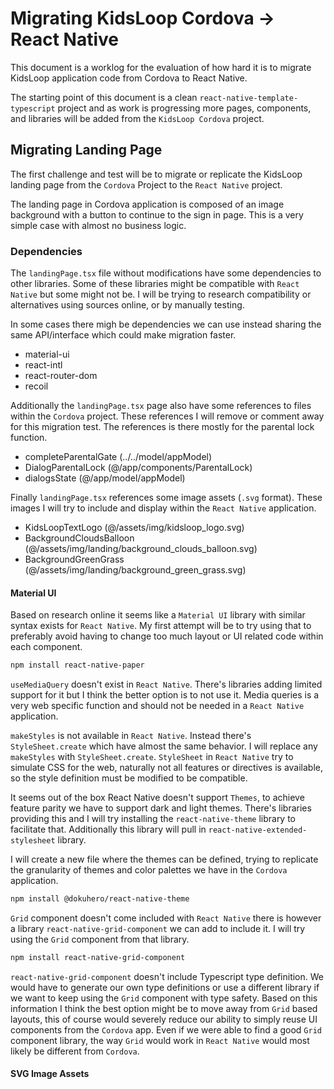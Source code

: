 # Migrating KidsLoop Cordova -> React Native
This document is a worklog for the evaluation of how hard it is to migrate KidsLoop application code from Cordova to React Native.

The starting point of this document is a clean `react-native-template-typescript` project and as work is progressing more pages, components, and libraries will be added from the `KidsLoop Cordova` project.

## Migrating Landing Page
The first challenge and test will be to migrate or replicate the KidsLoop landing page from the `Cordova` Project to the `React Native` project.

The landing page in Cordova application is composed of an image background with a button to continue to the sign in page. This is a very simple case with almost no business logic.

### Dependencies
The `landingPage.tsx` file without modifications have some dependencies to other libraries. Some of these libraries might be compatible with `React Native` but some might not be. I will be trying to research compatibility or alternatives using sources online, or by manually testing.

In some cases there migh be dependencies we can use instead sharing the same API/interface which could make migration faster.

* material-ui
* react-intl
* react-router-dom
* recoil

Additionally the `landingPage.tsx` page also have some references to files within the `Cordova` project. These references I will remove or comment away for this migration test. The references is there mostly for the parental lock function.

* completeParentalGate (../../model/appModel)
* DialogParentalLock (@/app/components/ParentalLock)
* dialogsState (@/app/model/appModel)

Finally `landingPage.tsx` references some image assets (`.svg` format). These images I will try to include and display within the `React Native` application.

* KidsLoopTextLogo (@/assets/img/kidsloop_logo.svg)
* BackgroundCloudsBalloon (@/assets/img/landing/background_clouds_balloon.svg)
* BackgroundGreenGrass (@/assets/img/landing/background_green_grass.svg)

#### Material UI
Based on research online it seems like a `Material UI` library with similar syntax exists for `React Native`. My first attempt will be to try using that to preferably avoid having to change too much layout or UI related code within each component.

```sh
npm install react-native-paper
```

`useMediaQuery` doesn't exist in `React Native`. There's libraries adding limited support for it but I think the better option is to not use it. Media queries is a very web specific function and should not be needed in a `React Native` application.

`makeStyles` is not available in `React Native`. Instead there's `StyleSheet.create` which have almost the same behavior. I will replace any `makeStyles` with `StyleSheet.create`. `StyleSheet` in `React Native` try to simulate CSS for the web, naturally not all features or directives is available, so the style definition must be modified to be compatible.

It seems out of the box React Native doesn't support `Themes`, to achieve feature parity we have to support dark and light themes. There's libraries providing this and I will try installing the `react-native-theme` library to facilitate that. Additionally this library will pull in `react-native-extended-stylesheet` library.

I will create a new file where the themes can be defined, trying to replicate the granularity of themes and color palettes we have in the `Cordova` application.

```sh
npm install @dokuhero/react-native-theme
```

`Grid` component doesn't come included with `React Native` there is however a library `react-native-grid-component` we can add to include it. I will try using the `Grid` component from that library.

```sh
npm install react-native-grid-component
```

`react-native-grid-component` doesn't include Typescript type definition. We would have to generate our own type definitions or use a different library if we want to keep using the `Grid` component with type safety. Based on this information I think the best option might be to move away from `Grid` based layouts, this of course would severely reduce our ability to simply reuse UI components from the `Cordova` app. Even if we were able to find a good `Grid` component library, the way `Grid` would work in `React Native` would most likely be different from `Cordova`.

#### SVG Image Assets

